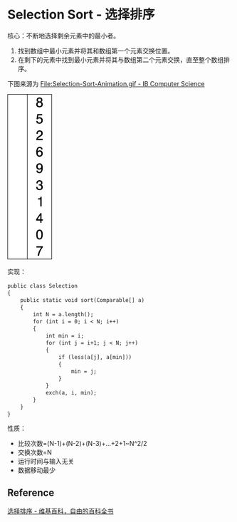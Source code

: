 # Selection Sort - 选择排序

核心：不断地选择剩余元素中的最小者。

1. 找到数组中最小元素并将其和数组第一个元素交换位置。
2. 在剩下的元素中找到最小元素并将其与数组第二个元素交换，直至整个数组排序。

下图来源为 [File:Selection-Sort-Animation.gif - IB Computer Science](http://wiki.ibcsstudent.org/index.php?title=File:Selection-Sort-Animation.gif) 

![Selection Sort](../figure/selection_sort.gif)


实现：

```
public class Selection
{
    public static void sort(Comparable[] a)
    {
        int N = a.length();
        for (int i = 0; i < N; i++)
        {
            int min = i;
            for (int j = i+1; j < N; j++)
            {
                if (less(a[j], a[min]))
                {
                    min = j;
                }
            }
            exch(a, i, min);
        }
    }
}
```

性质：

- 比较次数=(N-1)+(N-2)+(N-3)+...+2+1~N^2/2
- 交换次数=N
- 运行时间与输入无关
- 数据移动最少

## Reference

[选择排序 - 维基百科，自由的百科全书](http://zh.wikipedia.org/wiki/%E9%80%89%E6%8B%A9%E6%8E%92%E5%BA%8F)
